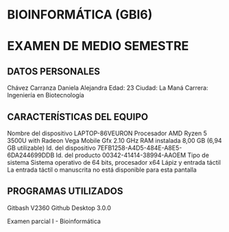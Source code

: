 # BIOINFORMÁTICA (GBI6)

# EXAMEN DE MEDIO SEMESTRE
## DATOS PERSONALES
Chávez Carranza Daniela Alejandra
Edad: 23
Ciudad: La Maná
Carrera: Ingeniería en Biotecnología

## CARACTERÍSTICAS DEL EQUIPO
 Nombre del dispositivo LAPTOP-86VEURON
Procesador AMD Ryzen 5 3500U with Radeon Vega Mobile Gfx 2.10 GHz
RAM instalada 8,00 GB (6,94 GB utilizable)
Id. del dispositivo 7EFB1258-A4D5-484E-A8E5-6DA244699DDB
Id. del producto 00342-41414-38994-AAOEM
Tipo de sistema Sistema operativo de 64 bits, procesador x64
Lápiz y entrada táctil La entrada táctil o manuscrita no está disponible para esta pantalla

## PROGRAMAS UTILIZADOS 
Gitbash V2360
Github Desktop 3.0.0

Examen parcial I - Bioinformática
